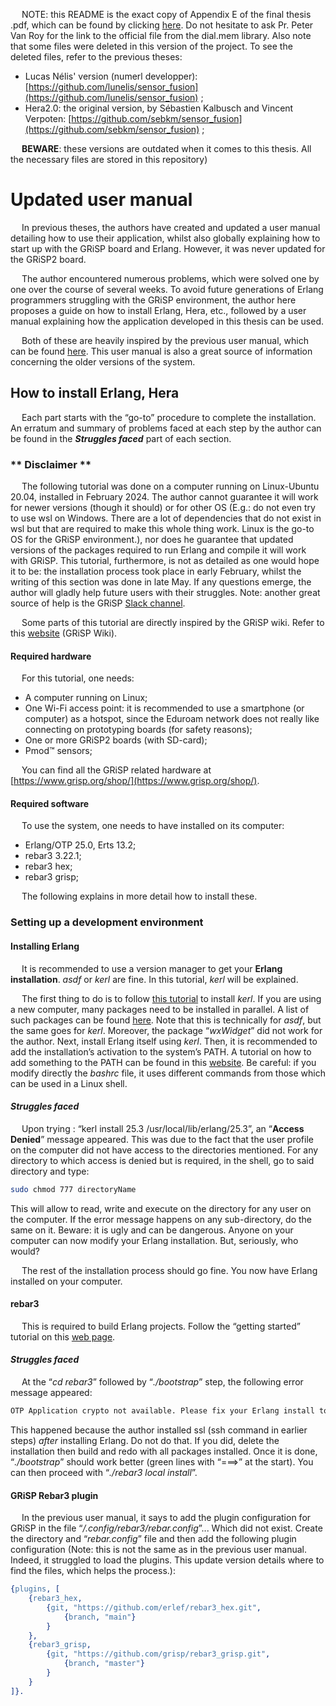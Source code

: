 &emsp; NOTE: this README is the exact copy of Appendix E of the final thesis .pdf, which can be found by clicking [here](https://github.com/Neackow/movement_detection/blob/main/ISENGUERRE_50041800_2024.pdf). Do not hesitate to ask Pr. Peter Van Roy for the link to the official file from the dial.mem library. Also note that some files were deleted in this version of the project. To see the deleted files, refer to the previous theses: 
  - Lucas Nélis' version (numerl developper): [https://github.com/lunelis/sensor_fusion](https://github.com/lunelis/sensor_fusion) ;
  - Hera2.0: the original version, by Sébastien Kalbusch and Vincent Verpoten: [https://github.com/sebkm/sensor_fusion](https://github.com/sebkm/sensor_fusion) ;

&emsp; **BEWARE**: these versions are outdated when it comes to this thesis. All the necessary files are stored in this repository)

# Updated user manual

&emsp; In previous theses, the authors have created and updated a user manual detailing how to use their application, whilst also globally explaining how to start up with the GRiSP board and Erlang. However, it was never updated for the GRiSP2 board.

&emsp; The author encountered numerous problems, which were solved one by one over the course of several weeks. To avoid future generations of Erlang programmers struggling with the GRiSP environment, the author here proposes a guide on how to install Erlang, Hera, etc., followed by a user manual explaining how the application developed in this thesis can be used.

&emsp; Both of these are heavily inspired by the previous user manual, which can be found [here](https://github.com/lunelis/sensor_fusion). This user manual is also a great source of information concerning the older versions of the system.

## How to install Erlang, Hera

&emsp; Each part starts with the “go-to” procedure to complete the installation. An erratum and summary of problems faced at each step by the author can be found in the **_Struggles faced_** part of each section.

### ** Disclaimer **

&emsp; The following tutorial was done on a computer running on Linux-Ubuntu 20.04, installed in February 2024. The author cannot guarantee it will work for newer versions (though it should) or for other OS (E.g.: do not even try to use wsl on Windows. There are a lot of dependencies that do not exist in wsl but that are required to make this whole thing work. Linux is the go-to OS for the GRiSP environment.), nor does he guarantee that updated versions of the packages required to run Erlang and compile it will work with GRiSP. This tutorial, furthermore, is not as detailed as one would hope it to be: the installation process took place in early February, whilst the writing of this section was done in late May. If any questions emerge, the author will gladly help future users with their struggles. Note: another great source of help is the GRiSP [Slack channel](https://github.com/grisp/grisp/wiki).


&emsp; Some parts of this tutorial are directly inspired by the GRiSP wiki. Refer to this [website](https://github.com/grisp/grisp/wiki) (GRiSP Wiki).


#### Required hardware

&emsp; For this tutorial, one needs:
  - A computer running on Linux;
  - One Wi-Fi access point: it is recommended to use a smartphone (or computer) as a hotspot, since the Eduroam network does not really like connecting on prototyping boards (for safety reasons);
  - One or more GRiSP2 boards (with SD-card);
  - Pmod™ sensors;

&emsp; You can find all the GRiSP related hardware at [https://www.grisp.org/shop/](https://www.grisp.org/shop/).

#### Required software

&emsp; To use the system, one needs to have installed on its computer:
  - Erlang/OTP 25.0, Erts 13.2;
  - rebar3 3.22.1;
  - rebar3 hex;
  - rebar3 grisp;

&emsp; The following explains in more detail how to install these.

### Setting up a development environment

#### Installing Erlang

&emsp; It is recommended to use a version manager to get your **Erlang installation**. _asdf_ or _kerl_ are
fine. In this tutorial, _kerl_ will be explained.

&emsp; The first thing to do is to follow [this tutorial](https://github.com/kerl/kerl)
to install _kerl_. If you are using a new computer,
many packages need to be installed in parallel. A list of such packages can be found [here](https://github.com/asdf-vm/asdf-erlang/pull/10/files). Note
that this is technically for _asdf_, but the same goes for _kerl_. Moreover, the package “_wxWidget_” did
not work for the author. Next, install Erlang itself using _kerl_. Then, it is recommended to add the
installation’s activation to the system’s PATH. A tutorial on how to add something to the PATH
can be found in this [website](https://www.howtogeek.com/658904/how-to-add-a-directory-to-your-path-in-linux/). Be careful: if you modify directly the _bashrc_ file, it uses different
commands from those which can be used in a Linux shell.

#### _Struggles faced_

&emsp; Upon trying : “kerl install 25.3 /usr/local/lib/erlang/25.3”, an “**Access Denied**” message appeared. This was due to the fact that the user profile on the computer did not have access to the
directories mentioned. For any directory to which access is denied but is required, in the shell, go to said directory and type:

``` bash 
sudo chmod 777 directoryName
```

This will allow to read, write and execute on the directory for any user on the computer. If the
error message happens on any sub-directory, do the same on it. Beware: it is ugly and can be
dangerous. Anyone on your computer can now modify your Erlang installation. But, seriously,
who would?

&emsp; The rest of the installation process should go fine. You now have Erlang installed on your
computer.

#### rebar3

&emsp; This is required to build Erlang projects. Follow the “getting started” tutorial on this [web page](https://github.com/erlang/rebar3).

#### _Struggles faced_

&emsp; At the “_cd rebar3_” followed by “_./bootstrap_” step, the following error message appeared:

``` bash
OTP Application crypto not available. Please fix your Erlang install to support it and try again .
```

This happened because the author installed ssl (ssh command in earlier steps) _after_ installing
Erlang. Do not do that. If you did, delete the installation then build and redo with all packages
installed. Once it is done, “_./bootstrap_” should work better (green lines with “===>” at the
start). You can then proceed with “_./rebar3 local install_”.

#### GRiSP Rebar3 plugin

&emsp; In the previous user manual, it says to add the plugin configuration for GRiSP in the file
“_/.config/rebar3/rebar.config_”... Which did not exist. Create the directory and “_rebar.config_” file
and then add the following plugin configuration (Note: this is not the same as in the previous user manual. Indeed, it struggled to load the plugins. This update
version details where to find the files, which helps the process.):

``` erlang
{plugins, [
    {rebar3_hex, 
        {git, "https://github.com/erlef/rebar3_hex.git", 
            {branch, "main"}
        }
    },
    {rebar3_grisp, 
        {git, "https://github.com/grisp/rebar3_grisp.git", 
            {branch, "master"}
        }
    }
]}.

```






